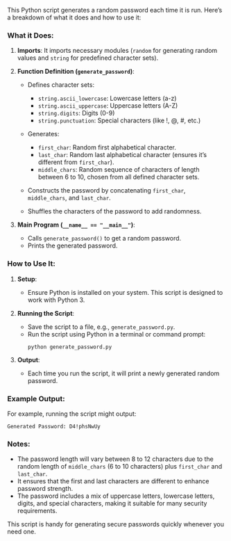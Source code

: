 This Python script generates a random password each time it is run. Here’s a breakdown of what it does and how to use it:

### What it Does:
1. **Imports**: It imports necessary modules (`random` for generating random values and `string` for predefined character sets).
   
2. **Function Definition (`generate_password`)**:
   - Defines character sets:
     - `string.ascii_lowercase`: Lowercase letters (a-z)
     - `string.ascii_uppercase`: Uppercase letters (A-Z)
     - `string.digits`: Digits (0-9)
     - `string.punctuation`: Special characters (like !, @, #, etc.)
   
   - Generates:
     - `first_char`: Random first alphabetical character.
     - `last_char`: Random last alphabetical character (ensures it’s different from `first_char`).
     - `middle_chars`: Random sequence of characters of length between 6 to 10, chosen from all defined character sets.
   
   - Constructs the password by concatenating `first_char`, `middle_chars`, and `last_char`.
   
   - Shuffles the characters of the password to add randomness.

3. **Main Program (`__name__ == "__main__"`)**:
   - Calls `generate_password()` to get a random password.
   - Prints the generated password.

### How to Use It:
1. **Setup**:
   - Ensure Python is installed on your system. This script is designed to work with Python 3.

2. **Running the Script**:
   - Save the script to a file, e.g., `generate_password.py`.
   - Run the script using Python in a terminal or command prompt:
     ```
     python generate_password.py
     ```

3. **Output**:
   - Each time you run the script, it will print a newly generated random password.

### Example Output:
For example, running the script might output:
```
Generated Password: D4!phsNwUy
```

### Notes:
- The password length will vary between 8 to 12 characters due to the random length of `middle_chars` (6 to 10 characters) plus `first_char` and `last_char`.
- It ensures that the first and last characters are different to enhance password strength.
- The password includes a mix of uppercase letters, lowercase letters, digits, and special characters, making it suitable for many security requirements.

This script is handy for generating secure passwords quickly whenever you need one.

